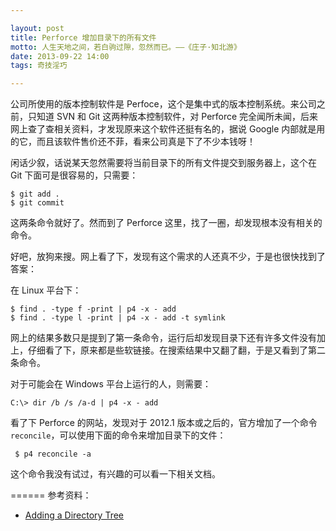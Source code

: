 ```yaml
---

layout: post
title: Perforce 增加目录下的所有文件
motto: 人生天地之间，若白驹过隙，忽然而已。——《庄子·知北游》
date: 2013-09-22 14:00
tags: 奇技淫巧

---
```


公司所使用的版本控制软件是 Perfoce，这个是集中式的版本控制系统。来公司之前，只知道 SVN 和 Git 这两种版本控制软件，对 Perforce 完全闻所未闻，后来网上查了查相关资料，才发现原来这个软件还挺有名的，据说 Google 内部就是用的它，而且该软件售价还不菲，看来公司真是下了不少本钱呀！

<!-- more -->

闲话少叙，话说某天忽然需要将当前目录下的所有文件提交到服务器上，这个在 Git 下面可是很容易的，只需要：

    $ git add .
    $ git commit

这两条命令就好了。然而到了 Perforce 这里，找了一圈，却发现根本没有相关的命令。

好吧，放狗来搜。网上看了下，发现有这个需求的人还真不少，于是也很快找到了答案：

在 Linux 平台下：

    $ find . -type f -print | p4 -x - add
    $ find . -type l -print | p4 -x - add -t symlink

网上的结果多数只是提到了第一条命令，运行后却发现目录下还有许多文件没有加上，仔细看了下，原来都是些软链接。在搜索结果中又翻了翻，于是又看到了第二条命令。

对于可能会在 Windows 平台上运行的人，则需要：

    C:\> dir /b /s /a-d | p4 -x - add

看了下 Perforce 的网站，发现对于 2012.1 版本或之后的，官方增加了一个命令 `reconcile`，可以使用下面的命令来增加目录下的文件：

     $ p4 reconcile -a

这个命令我没有试过，有兴趣的可以看一下相关文档。

======
参考资料：

+ [Adding a Directory Tree](http://answers.perforce.com/articles/KB_Article/Adding-a-Directory-Tree)
